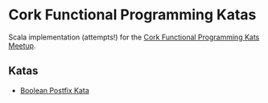 # Cork Functional Programming Katas

Scala implementation (attempts!) for the [Cork Functional Programming Kats Meetup](http://www.meetup.com/functional-kats-cork).

## Katas

- [Boolean Postfix Kata](https://github.com/functional-kats-cork/boolean-postfix-kata)
